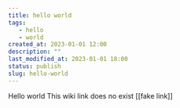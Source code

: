 ```yaml
---
title: hello world
tags: 
   - hello
   - world
created_at: 2023-01-01 12:00
description: ""
last_modified_at: 2023-01-01 18:00
status: publish
slug: hello-world
---
```


Hello world This wiki link does no exist [[fake link]]
